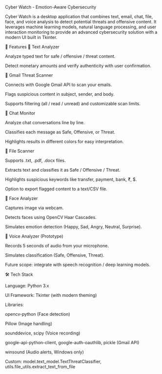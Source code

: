Cyber Watch - Emotion-Aware Cybersecurity

Cyber Watch is a desktop application that combines text, email, chat, file, face, and voice analysis to detect potential threats and offensive content. It leverages machine learning models, natural language processing, and user interaction monitoring to provide an advanced cybersecurity solution with a modern UI built in Tkinter.

🚀 Features
🔹 Text Analyzer

Analyze typed text for safe / offensive / threat content.

Detect monetary amounts and verify authenticity with user confirmation.

🔹 Gmail Threat Scanner

Connects with Google Gmail API to scan your emails.

Flags suspicious content in subject, sender, and body.

Supports filtering (all / read / unread) and customizable scan limits.

🔹 Chat Monitor

Analyze chat conversations line by line.

Classifies each message as Safe, Offensive, or Threat.

Highlights results in different colors for easy interpretation.

🔹 File Scanner

Supports .txt, .pdf, .docx files.

Extracts text and classifies it as Safe / Offensive / Threat.

Highlights suspicious keywords like transfer, payment, bank, ₹, $.

Option to export flagged content to a text/CSV file.

🔹 Face Analyzer

Captures image via webcam.

Detects faces using OpenCV Haar Cascades.

Simulates emotion detection (Happy, Sad, Angry, Neutral, Surprise).

🔹 Voice Analyzer (Prototype)

Records 5 seconds of audio from your microphone.

Simulates classification (Safe, Offensive, Threat).

Future scope: integrate with speech recognition / deep learning models.

🛠️ Tech Stack

Language: Python 3.x

UI Framework: Tkinter (with modern theming)

Libraries:

opencv-python (Face detection)

Pillow (Image handling)

sounddevice, scipy (Voice recording)

google-api-python-client, google-auth-oauthlib, pickle (Gmail API)

winsound (Audio alerts, Windows only)

Custom: model.text_model.TextThreatClassifier, utils.file_utils.extract_text_from_file
